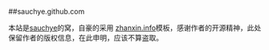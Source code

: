 ##sauchye.github.com

本站是<a href="http:sauchye.com">sauchye</a>的窝，自豪的采用 <a href="http://www.zhanxin.info" target="_blank" title="掌心">zhanxin.info</a>模板，感谢作者的开源精神，此处保留作者的版权信息，在此申明，应该不算盗取。 

